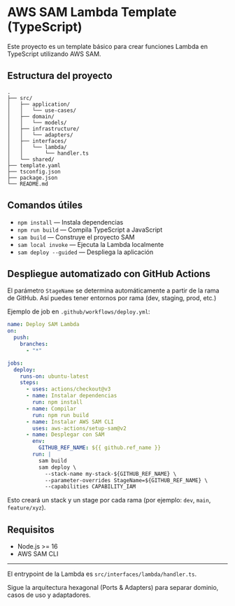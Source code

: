 # AWS SAM Lambda Template (TypeScript)

Este proyecto es un template básico para crear funciones Lambda en TypeScript utilizando AWS SAM.

## Estructura del proyecto

```
.
├── src/
│   ├── application/
│   │   └── use-cases/
│   ├── domain/
│   │   └── models/
│   ├── infrastructure/
│   │   └── adapters/
│   ├── interfaces/
│   │   └── lambda/
│   │       └── handler.ts
│   └── shared/
├── template.yaml
├── tsconfig.json
├── package.json
└── README.md
```

## Comandos útiles

- `npm install` — Instala dependencias
- `npm run build` — Compila TypeScript a JavaScript
- `sam build` — Construye el proyecto SAM
- `sam local invoke` — Ejecuta la Lambda localmente
- `sam deploy --guided` — Despliega la aplicación

## Despliegue automatizado con GitHub Actions

El parámetro `StageName` se determina automáticamente a partir de la rama de GitHub. Así puedes tener entornos por rama (dev, staging, prod, etc.)

Ejemplo de job en `.github/workflows/deploy.yml`:

```yaml
name: Deploy SAM Lambda
on:
  push:
    branches:
      - "*"

jobs:
  deploy:
    runs-on: ubuntu-latest
    steps:
      - uses: actions/checkout@v3
      - name: Instalar dependencias
        run: npm install
      - name: Compilar
        run: npm run build
      - name: Instalar AWS SAM CLI
        uses: aws-actions/setup-sam@v2
      - name: Desplegar con SAM
        env:
          GITHUB_REF_NAME: ${{ github.ref_name }}
        run: |
          sam build
          sam deploy \
            --stack-name my-stack-${GITHUB_REF_NAME} \
            --parameter-overrides StageName=${GITHUB_REF_NAME} \
            --capabilities CAPABILITY_IAM
```

Esto creará un stack y un stage por cada rama (por ejemplo: `dev`, `main`, `feature/xyz`).

## Requisitos
- Node.js >= 16
- AWS SAM CLI

---

El entrypoint de la Lambda es `src/interfaces/lambda/handler.ts`.

Sigue la arquitectura hexagonal (Ports & Adapters) para separar dominio, casos de uso y adaptadores.
